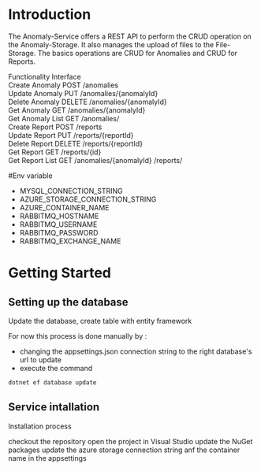 # Introduction 
The Anomaly-Service offers a REST API to perform the CRUD operation on the Anomaly-Storage.
It also manages the upload of files to the File-Storage.
The basics operations are CRUD for Anomalies and CRUD for Reports.

Functionality	Interface		
Create Anomaly	       POST /anomalies	
Update Anomaly	       PUT /anomalies/{anomalyId}	
Delete Anomaly	       DELETE /anomalies/{anomalyId}	
Get Anomaly	           GET /anomalies/{anomalyId}	
Get Anomaly List	   GET /anomalies/	
Create Report	       POST /reports	
Update Report	       PUT /reports/{reportId}	
Delete Report	       DELETE /reports/{reportId}	
Get Report	           GET /reports/{id}	
Get Report List	       GET /anomalies/{anomalyId} /reports/	



#Env variable
- MYSQL_CONNECTION_STRING
- AZURE_STORAGE_CONNECTION_STRING
- AZURE_CONTAINER_NAME
- RABBITMQ_HOSTNAME
- RABBITMQ_USERNAME
- RABBITMQ_PASSWORD
- RABBITMQ_EXCHANGE_NAME

# Getting Started


## Setting up the database
Update the database, create table with entity framework

For now this process is done manually by :
- changing the appsettings.json connection string to the right database's url to update
- execute the command
```bash
dotnet ef database update
```

## Service intallation

Installation process

checkout the repository
open the project in Visual Studio
update the NuGet packages
update the azure storage connection string anf the container name in the appsettings
